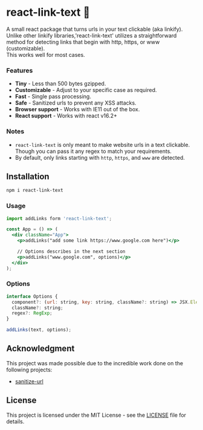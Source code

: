 # react-link-text 🔗

A small react package that turns urls in your text clickable (aka linkify).  
Unlike other linkify libraries,'react-link-text' utilizes a straightforward method for detecting links that begin with http, https, or www (customizable).  
This works well for most cases.

### Features

- **Tiny** - Less than 500 bytes gzipped.
- **Customizable** - Adjust to your specific case as required.
- **Fast** - Single pass processing.
- **Safe** - Sanitized urls to prevent any XSS attacks.
- **Browser support** - Works with IE11 out of the box.
- **React support** - Works with react v16.2+

### Notes

- `react-link-text` is only meant to make website urls in a text clickable. Though you can pass it any regex to match your requirements.
- By default, only links starting with `http`, `https`, and `www` are detected.

## Installation

```sh
npm i react-link-text
```

### Usage

```jsx
import addLinks form 'react-link-text';

const App = () => (
  <div className="App">
    <p>addLinks("add some link https://www.google.com here")</p>

    // Options describes in the next section
    <p>addLinks("www.google.com", options)</p>
  </div>
);

```

### Options

```js
interface Options {
  component?: (url: string, key: string, className?: string) => JSX.Element;
  className?: string;
  regex?: RegExp;
}

addLinks(text, options);
```

## Acknowledgment

This project was made possible due to the incredible work done on the following projects:

- [sanitize-url](https://github.com/braintree/sanitize-url)

## License

This project is licensed under the MIT License - see the [LICENSE](LICENSE) file for details.
